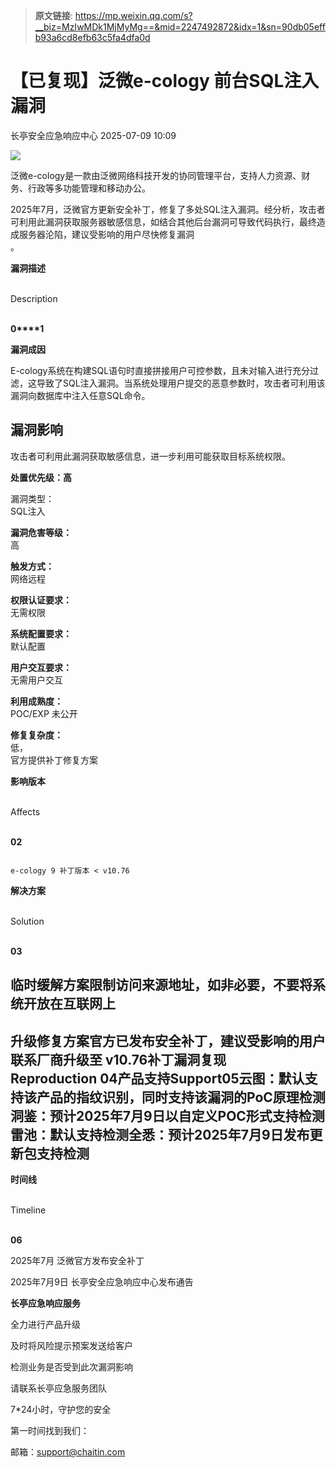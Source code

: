 > **原文链接**: https://mp.weixin.qq.com/s?__biz=MzIwMDk1MjMyMg==&mid=2247492872&idx=1&sn=90db05effb93a6cd8efb63c5fa4dfa0d

#  【已复现】泛微e-cology 前台SQL注入漏洞  
 长亭安全应急响应中心   2025-07-09 10:09  
  
![](https://mmbiz.qpic.cn/sz_mmbiz_png/FOh11C4BDicSXB81WckHL3UaDia8f7YSQADP0N5LceRr3X7gVmZX2MLQcN6Q1exGyhiaIlwMJscH8YQEPBXBuWwuw/640?wx_fmt=png&from=appmsg "")  
  
  
泛微e-cology是一款由泛微网络科技开发的协同管理平台，支持人力资源、财务、行政等多功能管理和移动办公。  
  
  
2025年7月，泛微官方更新安全补丁，修复了多处SQL注入漏洞。经分析，攻击者可利用此漏洞获取服务器敏感信息，如结合其他后台漏洞可导致代码执行，最终造成服务器沦陷，建议受影响的用户尽快修复漏洞  
。  
  
  
**漏洞描述**  
  
   
Description  
   
  
  
  
**0****1**  
  
**漏洞成因**  
  
E-cology系统在构建SQL语句时直接拼接用户可控参数，且未对输入进行充分过滤，这导致了SQL注入漏洞。当系统处理用户提交的恶意参数时，攻击者可利用该漏洞向数据库中注入任意SQL命令。  
  
## 漏洞影响  
  
攻击者可利用此漏洞获取敏感信息，进一步利用可能获取目标系统权限。  
  
  
**处置优先级：高**  
  
漏洞类型：  
SQL注入  
  
**漏洞危害等级：**  
高  
  
**触发方式：**  
网络远程  
  
**权限认证要求：**  
无需权限  
  
**系统配置要求：**  
默认配置  
  
**用户交互要求：**  
无需用户交互  
  
**利用成熟度：**  
POC/EXP 未公开  
  
**修复复杂度：**  
低，  
官方提供补丁修复方案  
  
  
  
  
  
**影响版本**  
  
   
Affects  
   
  
  
  
**02**  

```

e-cology 9 补丁版本 < v10.76

```

  
**解决方案**  
  
   
Solution  
   
  
  
  
**03**  
  
##   
  
## 临时缓解方案限制访问来源地址，如非必要，不要将系统开放在互联网上  
  
## 升级修复方案官方已发布安全补丁，建议受影响的用户联系厂商升级至 v10.76补丁漏洞复现Reproduction 04产品支持Support05云图：默认支持该产品的指纹识别，同时支持该漏洞的PoC原理检测洞鉴：预计2025年7月9日以自定义POC形式支持检测雷池：默认支持检测全悉：预计2025年7月9日发布更新包支持检测  
  
  
  
**时间线**  
  
   
Timeline  
   
  
  
  
**06**  
  
2025年7月 泛微官方发布安全补丁  
  
2025年7月9日 长亭安全应急响应中心发布通告  
  
  
**长亭应急响应服务**  
  
  
  
  
全力进行产品升级  
  
及时将风险提示预案发送给客户  
  
检测业务是否受到此次漏洞影响  
  
请联系长亭应急服务团队  
  
7*24小时，守护您的安全  
  
  
第一时间找到我们：  
  
邮箱：support@chaitin.com  
  
